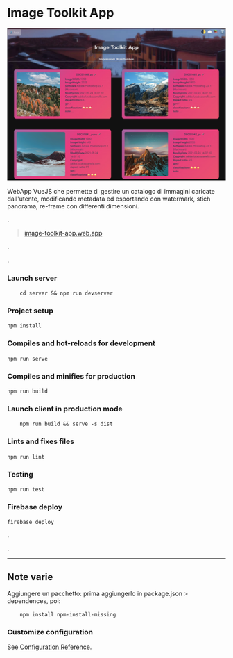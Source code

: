 # Image Toolkit App

![AppThumb](https://github.com/lucaBazza/Image-Toolkit-WebApp/blob/testing/src/assets/Thumbnail-ImageToolkitApp-v0.jpg?raw=true)

WebApp VueJS che permette di gestire un catalogo di immagini caricate dall'utente, modificando metadata ed esportando con watermark, stich panorama, re-frame con differenti dimensioni.

.

> [image-toolkit-app.web.app](https://image-toolkit-app.web.app/)

.

.

### Launch server
```console
    cd server && npm run devserver
```


### Project setup
```
npm install
```

### Compiles and hot-reloads for development
```
npm run serve
```

### Compiles and minifies for production
```
npm run build
```

### Launch client in production mode
```
    npm run build && serve -s dist
```

### Lints and fixes files
```
npm run lint
```

### Testing
```
npm run test
```

### Firebase deploy
```
firebase deploy
```

.

.

---

## Note varie
Aggiungere un pacchetto: prima aggiungerlo in package.json > dependences, poi:
```console
    npm install npm-install-missing
```

### Customize configuration
See [Configuration Reference](https://cli.vuejs.org/config/).
